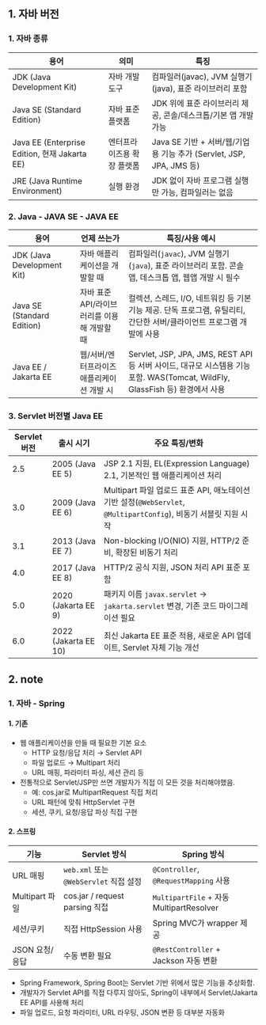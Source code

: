 ## 1. 자바 버전
### 1. 자바 종류
| 용어                                          | 의미             | 특징                                                     |
| ------------------------------------------- | -------------- | ------------------------------------------------------ |
| JDK (Java Development Kit)                  | 자바 개발 도구       | 컴파일러(javac), JVM 실행기(java), 표준 라이브러리 포함                |
| Java SE (Standard Edition)                  | 자바 표준 플랫폼      | JDK 위에 표준 라이브러리 제공, 콘솔/데스크톱/기본 앱 개발 가능                 |
| Java EE (Enterprise Edition, 현재 Jakarta EE) | 엔터프라이즈용 확장 플랫폼 | Java SE 기반 + 서버/웹/기업용 기능 추가 (Servlet, JSP, JPA, JMS 등) |
| JRE (Java Runtime Environment)              | 실행 환경          | JDK 없이 자바 프로그램 실행만 가능, 컴파일러는 없음                        |

### 2. Java - JAVA SE - JAVA EE
| 용어                             | 언제 쓰는가                         | 특징/사용 예시                                                                                             |
| ------------------------------ | ------------------------------ | ---------------------------------------------------------------------------------------------------- |
| JDK (Java Development Kit) | 자바 애플리케이션을 개발할 때           | 컴파일러(`javac`), JVM 실행기(`java`), 표준 라이브러리 포함. 콘솔 앱, 데스크톱 앱, 웹앱 개발 시 필수                                |
| Java SE (Standard Edition) | 자바 표준 API/라이브러리를 이용해 개발할 때 | 컬렉션, 스레드, I/O, 네트워킹 등 기본 기능 제공. 단독 프로그램, 유틸리티, 간단한 서버/클라이언트 프로그램 개발에 사용                              |
| Java EE / Jakarta EE       | 웹/서버/엔터프라이즈 애플리케이션 개발 시    | Servlet, JSP, JPA, JMS, REST API 등 서버 사이드, 대규모 시스템용 기능 포함. WAS(Tomcat, WildFly, GlassFish 등) 환경에서 사용 |

### 3. Servlet 버전별 Java EE
| Servlet 버전 | 출시 시기                | 주요 특징/변화                                                                                   |
| ---------- | -------------------- | ------------------------------------------------------------------------------------------ |
| 2.5        | 2005 (Java EE 5)     | JSP 2.1 지원, EL(Expression Language) 2.1, 기본적인 웹 애플리케이션 처리                                  |
| 3.0        | 2009 (Java EE 6)     | Multipart 파일 업로드 표준 API, 애노테이션 기반 설정(`@WebServlet`, `@MultipartConfig`), 비동기 서블릿 지원 시작 |
| 3.1        | 2013 (Java EE 7)     | Non-blocking I/O(NIO) 지원, HTTP/2 준비, 확장된 비동기 처리                                        |
| 4.0        | 2017 (Java EE 8)     | HTTP/2 공식 지원, JSON 처리 API 표준 포함                                                        |
| 5.0        | 2020 (Jakarta EE 9)  | 패키지 이름 `javax.servlet` → `jakarta.servlet` 변경, 기존 코드 마이그레이션 필요                             |
| 6.0        | 2022 (Jakarta EE 10) | 최신 Jakarta EE 표준 적용, 새로운 API 업데이트, Servlet 자체 기능 개선                                        |

## 2. note
### 1. 자바 - Spring
#### 1. 기존
- 웹 애플리케이션을 만들 때 필요한 기본 요소
  - HTTP 요청/응답 처리 → Servlet API
  - 파일 업로드 → Multipart 처리
  - URL 매핑, 파라미터 파싱, 세션 관리 등
- 전통적으로 Servlet/JSP만 쓰면 개발자가 직접 이 모든 것을 처리해야했음.
  - 예: cos.jar로 MultipartRequest 직접 처리
  - URL 패턴에 맞춰 HttpServlet 구현
  - 세션, 쿠키, 요청/응답 파싱 직접 구현

#### 2. 스프링
| 기능           | Servlet 방식                       | Spring 방식                              |
| ------------ | -------------------------------- | -------------------------------------- |
| URL 매핑       | `web.xml` 또는 `@WebServlet` 직접 설정 | `@Controller`, `@RequestMapping` 사용    |
| Multipart 파일 | cos.jar / request parsing 직접     | `MultipartFile` + 자동 MultipartResolver |
| 세션/쿠키        | 직접 HttpSession 사용                | Spring MVC가 wrapper 제공                 |
| JSON 요청/응답   | 수동 변환 필요                         | `@RestController` + Jackson 자동 변환      |
 - Spring Framework, Spring Boot는 Servlet 기반 위에서 많은 기능을 추상화함.
 - 개발자가 Servlet API를 직접 다루지 않아도, Spring이 내부에서 Servlet/Jakarta EE API를 사용해 처리
 - 파일 업로드, 요청 파라미터, URL 라우팅, JSON 변환 등 대부분 자동화